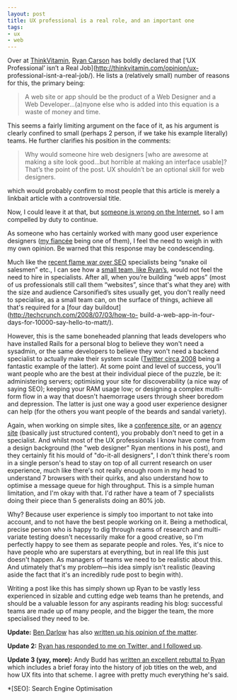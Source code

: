 ```yaml
---
layout: post
title: UX professional is a real role, and an important one
tags:
- ux
- web
---
```

Over at [ThinkVitamin](http://thinkvitamin.com/), [Ryan
Carson](http://twitter.com/ryancarson) has boldly declared that [‘UX
Professional’ isn’t a Real Job](http://thinkvitamin.com/opinion/ux-
professional-isnt-a-real-job/). He lists a (relatively small) number of
reasons for this, the primary being:

> A web site or app should be the product of a Web Designer and a Web
Developer…(a)nyone else who is added into this equation is a waste of money
and time.

This seems a fairly limiting argument on the face of it, as his argument is
clearly confined to small (perhaps 2 person, if we take his example literally)
teams. He further clarifies his position in the comments:

> Why would someone hire web designers [who are awesome at making a site look
good…but horrible at making an interface usable]? That’s the point of the
post. UX shouldn’t be an optional skill for web designers.

which would probably confirm to most people that this article is merely a
linkbait article with a controversial title.

Now, I could leave it at that, but [someone is wrong on the
Internet](http://xkcd.com/386/), so I am compelled by duty to continue.

As someone who has certainly worked with many good user experience designers
([my fiancée](http://yahnyinlondon.com) being one of them), I feel the need to
weigh in with my own opinion. Be warned that this response may be
condescending.

Much like the [recent flame war over SEO](http://powazek.com/posts/2090)
specialists being “snake oil salesmen” etc., I can see how a [small team, like
Ryan’s](http://carsonified.com/team/ryan/), would not feel the need to hire in
specialists. After all, when you’re building “web apps” (most of us
professionals still call them “websites”, since that's what they are) with the
size and audience Carsonified’s sites usually get, you don't really need to
specialise, as a small team can, on the surface of things, achieve all that's
required for a [four day buildout](http://techcrunch.com/2008/07/03/how-to-
build-a-web-app-in-four-days-for-10000-say-hello-to-matt/).

However, this is the same boneheaded planning that leads developers who have
installed Rails for a personal blog to believe they won't need a sysadmin, or
the same developers to believe they won't need a backend specialist to
actually make their system scale ([Twitter circa 2008](http://failwhale.com/)
being a fantastic example of the latter). At some point and level of success,
you’ll want people who are the best at their individual piece of the puzzle,
be it: administering servers; optimising your site for discoverability (a nice
way of saying SEO); keeping your RAM usage low; or designing a complex multi-
form flow in a way that doesn't haemorrage users through sheer boredom and
depression. The latter is just one way a good user experience designer can
help (for the others you want people of the beards and sandal variety).

Again, when working on simple sites, like a [conference
site](http://futureofwebapps.com/), or an [agency
site](http://carsonified.com/) (basically just structured content), you
probably don't need to get in a specialist. And whilst most of the UX
professionals I know have come from a design background (the "web designer"
Ryan mentions in his post), and they certainly fit his mould of "do-it-all
designers", I don't think there's room in a single person's head to stay on
top of all current research on user experience, much like there's not really
enough room in my head to understand 7 browsers with their quirks, and also
understand how to optimise a message queue for high throughput. This is a
simple human limitation, and I'm okay with that. I'd rather have a team of 7
specialists doing their piece than 5 generalists doing an 80% job.

Why? Because user experience is simply too important to not take into account,
and to not have the best people working on it. Being a methodical, precise
person who is happy to dig through reams of research and multi-variate testing
doesn't necessarily make for a good creative, so I'm perfectly happy to see
them as separate people and roles. Yes, it's nice to have people who are
superstars at everything, but in real life this just doesn't happen. As
managers of teams we need to be realistic about this. And utimately that's my
problem—his idea simply isn't realistic (leaving aside the fact that it's an
incredibly rude post to begin with).

Writing a post like this has simply shown up Ryan to be vastly less
experienced in sizable and cutting edge web teams than he pretends, and should
be a valuable lesson for any aspirants reading his blog: successful teams are
made up of many people, and the bigger the team, the more specialised they
need to be.

**Update:** [Ben Darlow](http://kapowaz.net) has also [written up his opinion of the matter](http://stumble.kapowaz.net/post/1063986523/ux-bullshit).

**Update 2:** [Ryan has responded to me on Twitter, and I followed up](http://tumblr.intranation.com/post/1065121682/follow-up-to-previous-ux-and-ryan-carson-post).

**Update 3 (yay, more):** Andy Budd has [written an excellent rebuttal to Ryan](http://www.andybudd.com/archives/2010/09/why_i_think_rya/index.php) which includes a brief foray into the history of job titles on the web, and how UX fits into that scheme. I agree with pretty much everything he's said.

*[SEO]: Search Engine Optimisation
